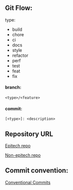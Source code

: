 ## Git Flow:
type:
- build
- chore
- ci
- docs
- style
- refactor
- perf
- test
- feat
- fix

#### branch:
  `<type>/<feature>`
#### commit:
  `[<type>]: <description>`

## Repository URL

[Epitech repo](https://github.com/EpitechMscProPromo2024/T-WEB-800-NAN_6)

[Non-epitech repo](https://github.com/Msc1-NAN24/T-WEB-800-NAN_6)

## Commit convention:

[Conventional Commits](www.conventionalcommits.org)
